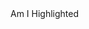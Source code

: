<html>
  <head>
    <title></title>
  </head>
  <body>
  
  <div class='highlight'>
  Am I Highlighted
  </div>
  </body>
  
</html>
